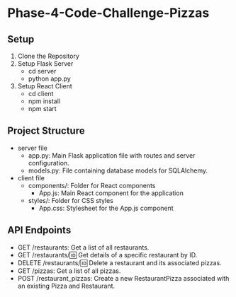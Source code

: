 # Phase-4-Code-Challenge-Pizzas
## Setup
1. Clone the Repository
2. Setup Flask Server
   - cd server
   - python app.py
4. Setup React Client
   - cd client
   - npm install
   - npm start

## Project Structure
- server file
  - app.py: Main Flask application file with routes and server configuration.
  - models.py: File containing database models for SQLAlchemy.
- client file
  - components/: Folder for React components
    - App.js: Main React component for the application
  - styles/: Folder for CSS styles
    - App.css: Stylesheet for the App.js component

## API Endpoints
- GET /restaurants: Get a list of all restaurants.
- GET /restaurants/:id: Get details of a specific restaurant by ID.
- DELETE /restaurants/:id: Delete a restaurant and its associated pizzas.
- GET /pizzas: Get a list of all pizzas.
- POST /restaurant_pizzas: Create a new RestaurantPizza associated with an existing Pizza and Restaurant.
